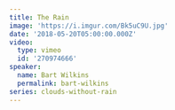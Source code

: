 ```yaml
---
title: The Rain
image: 'https://i.imgur.com/Bk5uC9U.jpg'
date: '2018-05-20T05:00:00.000Z'
video:
  type: vimeo
  id: '270974666'
speaker:
  name: Bart Wilkins
  permalink: bart-wilkins
series: clouds-without-rain
---
```


